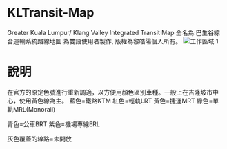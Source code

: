 # KLTransit-Map
Greater Kuala Lumpur/ Klang Valley Integrated Transit Map
全名為:巴生谷綜合運輸系統路線地圖
為雙語使用者製作, 版權為黎皓陽個人所有。
![工作區域 1](https://github.com/Hyman98/KLTransit-Map/assets/137241717/c555e5c7-da8c-41d1-aef7-848b3887f437)

# 說明

在官方的原定色號進行重新調適，以方便用顏色區別車種。一般上在吉隆坡市中心，使用黃色線為主。
藍色=鐵路KTM
紅色=輕軌LRT
黃色=捷運MRT
綠色=單軌MRL(Monorail)

青色=公車BRT
紫色=機場專線ERL

灰色覆蓋的線路=未開放
